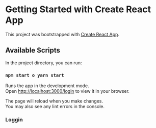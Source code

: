 # Getting Started with Create React App

This project was bootstrapped with [Create React App](https://github.com/facebook/create-react-app).

## Available Scripts

In the project directory, you can run:

### `npm start o yarn start`

Runs the app in the development mode.\
Open [http://localhost:3000/login](http://localhost:3000/login) to view it in your browser.

The page will reload when you make changes.\
You may also see any lint errors in the console.

### Loggin 


